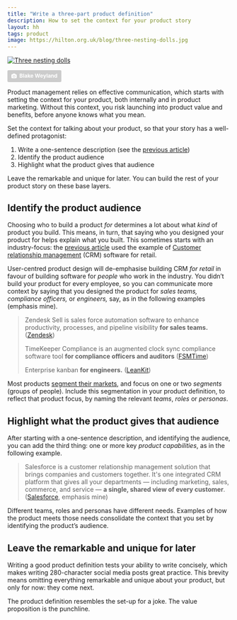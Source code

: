 ```yaml
---
title: "Write a three-part product definition"
description: How to set the context for your product story
layout: hh
tags: product
image: https://hilton.org.uk/blog/three-nesting-dolls.jpg
---
```


<!-- 
1. Articulate the product definition to set the context for talking about your product.
2. Include three things: one-sentence description, the audience, and what they can do.
3. Say who you designed the product for.
4. Highlight what the product gives that audience.
5. The product definition is the set-up for the value proposition.
-->

[![Three nesting dolls](three-nesting-dolls.jpg)](https://unsplash.com/photos/9hhOVsf1lpU)

<a style="background-color:#ccc;color:white;text-decoration:none;padding:4px 6px;font-family:-apple-system, sans-serif;font-size:12px;font-weight:bold;line-height:1.2;display:inline-block;border-radius:3px" href="https://unsplash.com/photos/9hhOVsf1lpU" rel="noopener noreferrer" title="Photo by Blake Weyland"><span style="display:inline-block;padding:2px 3px"><svg xmlns="http://www.w3.org/2000/svg" style="height:12px;width:auto;position:relative;vertical-align:middle;top:-1px;fill:white" viewBox="0 0 32 32"><title>unsplash-logo</title><path d="M20.8 18.1c0 2.7-2.2 4.8-4.8 4.8s-4.8-2.1-4.8-4.8c0-2.7 2.2-4.8 4.8-4.8 2.7.1 4.8 2.2 4.8 4.8zm11.2-7.4v14.9c0 2.3-1.9 4.3-4.3 4.3h-23.4c-2.4 0-4.3-1.9-4.3-4.3v-15c0-2.3 1.9-4.3 4.3-4.3h3.7l.8-2.3c.4-1.1 1.7-2 2.9-2h8.6c1.2 0 2.5.9 2.9 2l.8 2.4h3.7c2.4 0 4.3 1.9 4.3 4.3zm-8.6 7.5c0-4.1-3.3-7.5-7.5-7.5-4.1 0-7.5 3.4-7.5 7.5s3.3 7.5 7.5 7.5c4.2-.1 7.5-3.4 7.5-7.5z"></path></svg></span><span style="display:inline-block;padding:2px 3px">Blake Weyland</span></a>

Product management relies on effective communication, which starts with setting the context for your product, both internally and in product marketing.
Without this context, you risk launching into product value and benefits, before anyone knows what you mean.

Set the context for talking about your product, so that your story has a well-defined protagonist:

1. Write a one-sentence description (see the [previous article](minimal-product-definition))
2. Identify the product audience
3. Highlight what the product gives that audience

Leave the remarkable and unique for later.
You can build the rest of your product story on these base layers.

## Identify the product audience

Choosing who to build a product _for_ determines a lot about what _kind_ of product you build.
This means, in turn, that saying who you designed your product for helps explain what you built.
This sometimes starts with an industry-focus: the 
[previous article](minimal-product-definition) used the example of 
[Customer relationship management](https://en.wikipedia.org/wiki/Customer_relationship_management)
(CRM) software for retail.

User-centred product design will de-emphasise building CRM _for retail_ in favour of building software for _people_ who work in the industry.
You didn’t build your product for every employee, so you can communicate more context by saying that you designed the product for _sales teams, compliance officers,_ or _engineers,_ say, as in the following examples (emphasis mine).

> Zendesk Sell is sales force automation software to enhance productivity, processes, and pipeline visibility **for sales teams.**
> ([Zendesk](https://www.zendesk.com/sell/))
>
> TimeKeeper Compliance is an augmented clock sync compliance software tool **for compliance officers and auditors**
> ([FSMTime](https://www.fsmtime.com/products/compliance/))
>
> Enterprise kanban **for engineers.** ([LeanKit](https://leankit.com))

Most products [segment their markets](https://en.wikipedia.org/wiki/Market_segmentation), 
and focus on one or two _segments_ (groups of people).
Include this segmentation in your product definition, to reflect that product focus, by naming the relevant _teams_, _roles_ or _personas_.

## Highlight what the product gives that audience

After starting with a one-sentence description, and identifying the audience, you can add the third thing: one or more key _product capabilities_, as in the following example.

> Salesforce is a customer relationship management solution that brings companies and customers together.
> It's one integrated CRM platform that gives all your departments — including marketing, sales, commerce, and service — **a single, shared view of every customer**.
> ([Salesforce](https://www.salesforce.com/products/what-is-salesforce/), emphasis mine)

Different teams, roles and personas have different needs.
Examples of how the product meets those needs consolidate the context that you set by identifying the product’s audience.

## Leave the remarkable and unique for later

Writing a good product definition tests your ability to write concisely, which makes writing 280-character social media posts great practice.
This brevity means omitting everything remarkable and unique about your product, but only for now:
they come next.

The product definition resembles the set-up for a joke.
The value proposition is the punchline.
